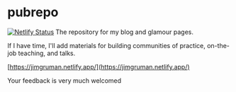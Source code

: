 # pubrepo
[![Netlify Status](https://api.netlify.com/api/v1/badges/eeecf73a-cf8c-40e0-bf4a-2761a5a91e21/deploy-status)](https://app.netlify.com/sites/jimgruman/deploys)
The repository for my blog and glamour pages. 

If I have time, I'll add materials for building communities of practice, on-the-job teaching, and talks.

[https://jimgruman.netlify.app/](https://jimgruman.netlify.app/)

Your feedback is very much welcomed
